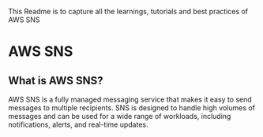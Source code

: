 This Readme is to capture all the learnings, tutorials and best practices of AWS SNS

# AWS SNS

## What is AWS SNS?

AWS SNS is a fully managed messaging service that makes it easy to send messages to multiple recipients. SNS is designed to handle high volumes of messages and can be used for a wide range of workloads, including notifications, alerts, and real-time updates.